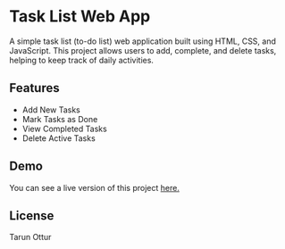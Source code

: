 # Task List Web App
A simple task list (to-do list) web application built using HTML, CSS, and JavaScript. This project allows users to add, complete, and delete tasks, helping to keep track of daily activities.

## Features
- Add New Tasks
- Mark Tasks as Done
- View Completed Tasks
- Delete Active Tasks

## Demo
You can see a live version of this project [here.](https://taruno2r.github.io/tasklist/)

## License
Tarun Ottur